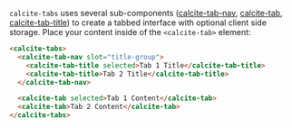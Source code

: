 `calcite-tabs` uses several sub-components ([calcite-tab-nav](../tab-nav), [calcite-tab](../tab), [calcite-tab-title](../tab-title)) to create a tabbed interface with optional client side storage. Place your content inside of the `<calcite-tab>` element:

```html
<calcite-tabs>
  <calcite-tab-nav slot="title-group">
    <calcite-tab-title selected>Tab 1 Title</calcite-tab-title>
    <calcite-tab-title>Tab 2 Title</calcite-tab-title>
  </calcite-tab-nav>

  <calcite-tab selected>Tab 1 Content</calcite-tab>
  <calcite-tab>Tab 2 Content</calcite-tab>
</calcite-tabs>
```

